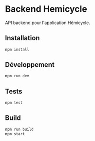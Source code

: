 # Backend Hemicycle

API backend pour l'application Hémicycle.

## Installation

```bash
npm install
```

## Développement

```bash
npm run dev
```

## Tests

```bash
npm test
```

## Build

```bash
npm run build
npm start
```